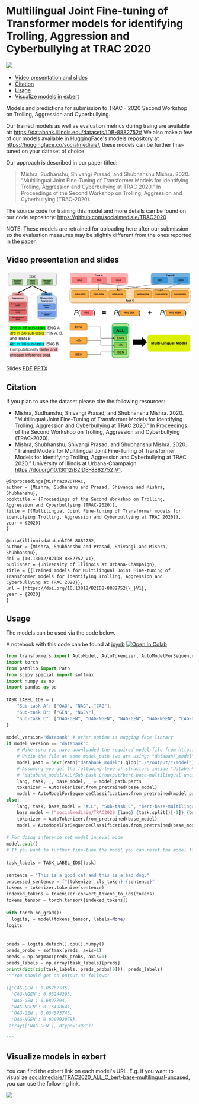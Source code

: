 # Multilingual Joint Fine-tuning of Transformer models for identifying Trolling, Aggression and Cyberbullying at TRAC 2020

<a href="https://huggingface.co/exbert/?model=socialmediaie/TRAC2020_ALL_C_bert-base-multilingual-uncased">
	<img width="300px" src="https://hf-dinosaur.huggingface.co/exbert/button.png">
</a>


* [Video presentation and slides](#video-presentation-and-slides)
* [Citation](#citation)
* [Usage](#usage)
* [Visualize models in exbert](#visualize-models-in-exbert)

Models and predictions for submission to TRAC - 2020 Second Workshop on Trolling, Aggression and Cyberbullying.

Our trained models as well as evaluation metrics during traing are available at: https://databank.illinois.edu/datasets/IDB-8882752#
We also make a few of our models available in HuggingFace's models repository at https://huggingface.co/socialmediaie/, these models can be further fine-tuned on your dataset of choice.

Our approach is described in our paper titled: 

> Mishra, Sudhanshu, Shivangi Prasad, and Shubhanshu Mishra. 2020. "Multilingual Joint Fine-Tuning of Transformer Models for Identifying Trolling, Aggression and Cyberbullying at TRAC 2020." In Proceedings of the Second Workshop on Trolling, Aggression and Cyberbullying (TRAC-2020).

The source code for training this model and more details can be found on our code repository: https://github.com/socialmediaie/TRAC2020

NOTE: These models are retrained for uploading here after our submission so the evaluation measures may be slightly different from the ones reported in the paper. 

## Video presentation and slides
[![Model overview](./TRAC2020_YT.jpg)](https://www.youtube.com/watch?v=Md0I5Ss-FZs)

Slides [PDF](./TRAC2020_presentation.pdf) [PPTX](./TRAC2020_presentation.pptx)

## Citation

If you plan to use the dataset please cite the following resources:

* Mishra, Sudhanshu, Shivangi Prasad, and Shubhanshu Mishra. 2020. "Multilingual Joint Fine-Tuning of Transformer Models for Identifying Trolling, Aggression and Cyberbullying at TRAC 2020." In Proceedings of the Second Workshop on Trolling, Aggression and Cyberbullying (TRAC-2020).
* Mishra, Shubhanshu, Shivangi Prasad, and Shubhanshu Mishra. 2020. “Trained Models for Multilingual Joint Fine-Tuning of Transformer Models for Identifying Trolling, Aggression and Cyberbullying at TRAC 2020.” University of Illinois at Urbana-Champaign. https://doi.org/10.13012/B2IDB-8882752_V1.


```
@inproceedings{Mishra2020TRAC,
author = {Mishra, Sudhanshu and Prasad, Shivangi and Mishra, Shubhanshu},
booktitle = {Proceedings of the Second Workshop on Trolling, Aggression and Cyberbullying (TRAC-2020)},
title = {{Multilingual Joint Fine-tuning of Transformer models for identifying Trolling, Aggression and Cyberbullying at TRAC 2020}},
year = {2020}
}

@data{illinoisdatabankIDB-8882752,
author = {Mishra, Shubhanshu and Prasad, Shivangi and Mishra, Shubhanshu},
doi = {10.13012/B2IDB-8882752_V1},
publisher = {University of Illinois at Urbana-Champaign},
title = {{Trained models for Multilingual Joint Fine-tuning of Transformer models for identifying Trolling, Aggression and Cyberbullying at TRAC 2020}},
url = {https://doi.org/10.13012/B2IDB-8882752{\_}V1},
year = {2020}
}
```


## Usage

The models can be used via the code below. 

A notebook with this code can be found at [ipynb](./notebooks/TRAC2020_savedmodel_inference_demo.ipynb) <a href="https://colab.research.google.com/github/napsternxg/TRAC2020/blob/master/notebooks/TRAC2020_savedmodel_inference_demo.ipynb" target="_parent"><img src="https://colab.research.google.com/assets/colab-badge.svg" alt="Open In Colab"/></a>


```python
from transformers import AutoModel, AutoTokenizer, AutoModelForSequenceClassification
import torch
from pathlib import Path
from scipy.special import softmax
import numpy as np
import pandas as pd

TASK_LABEL_IDS = {
    "Sub-task A": ["OAG", "NAG", "CAG"],
    "Sub-task B": ["GEN", "NGEN"],
    "Sub-task C": ["OAG-GEN", "OAG-NGEN", "NAG-GEN", "NAG-NGEN", "CAG-GEN", "CAG-NGEN"]
}

model_version="databank" # other option is hugging face library
if model_version == "databank":
    # Make sure you have downloaded the required model file from https://databank.illinois.edu/datasets/IDB-8882752
    # Unzip the file at some model_path (we are using: "databank_model")
    model_path = next(Path("databank_model").glob("./*/output/*/model"))
    # Assuming you get the following type of structure inside "databank_model"
    # 'databank_model/ALL/Sub-task C/output/bert-base-multilingual-uncased/model'
    lang, task, _, base_model, _ = model_path.parts
    tokenizer = AutoTokenizer.from_pretrained(base_model)
    model = AutoModelForSequenceClassification.from_pretrained(model_path)
else:
    lang, task, base_model = "ALL", "Sub-task C", "bert-base-multilingual-uncased"
    base_model = f"socialmediaie/TRAC2020_{lang}_{task.split()[-1]}_{base_model}"
    tokenizer = AutoTokenizer.from_pretrained(base_model)
    model = AutoModelForSequenceClassification.from_pretrained(base_model)

# For doing inference set model in eval mode
model.eval()
# If you want to further fine-tune the model you can reset the model to model.train()

task_labels = TASK_LABEL_IDS[task]

sentence = "This is a good cat and this is a bad dog."
processed_sentence = f"{tokenizer.cls_token} {sentence}"
tokens = tokenizer.tokenize(sentence)
indexed_tokens = tokenizer.convert_tokens_to_ids(tokens)
tokens_tensor = torch.tensor([indexed_tokens])

with torch.no_grad():
  logits, = model(tokens_tensor, labels=None)
logits


preds = logits.detach().cpu().numpy()
preds_probs = softmax(preds, axis=1)
preds = np.argmax(preds_probs, axis=1)
preds_labels = np.array(task_labels)[preds]
print(dict(zip(task_labels, preds_probs[0])), preds_labels)
"""You should get an output as follows:

({'CAG-GEN': 0.06762535,
  'CAG-NGEN': 0.03244293,
  'NAG-GEN': 0.6897794,
  'NAG-NGEN': 0.15498641,
  'OAG-GEN': 0.034373745,
  'OAG-NGEN': 0.020792078},
 array(['NAG-GEN'], dtype='<U8'))

"""

```

## Visualize models in exbert

You can find the exbert link on each model's URL. 
E.g. if you want to visualize [socialmediaie/TRAC2020_ALL_C_bert-base-multilingual-uncased](https://huggingface.co/socialmediaie/TRAC2020_ALL_C_bert-base-multilingual-uncased), you can use the following link.

<a href="https://huggingface.co/exbert/?model=socialmediaie/TRAC2020_ALL_C_bert-base-multilingual-uncased">
	<img width="300px" src="https://hf-dinosaur.huggingface.co/exbert/button.png">
</a>